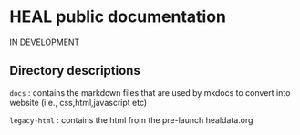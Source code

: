 # HEAL public documentation
IN DEVELOPMENT
## Directory descriptions

`docs` : contains the markdown files that are used by mkdocs to convert into website (i.e., css,html,javascript etc)

`legacy-html` : contains the html from the pre-launch healdata.org 
